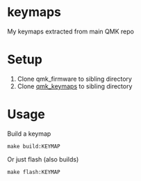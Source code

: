 # keymaps

My keymaps extracted from main QMK repo

# Setup

1. Clone qmk_firmware to sibling directory
1. Clone [qmk_keymaps](https://github.com/nicinabox/qmk_keymaps) to sibling directory

# Usage

Build a keymap

    make build:KEYMAP

Or just flash (also builds)

    make flash:KEYMAP
